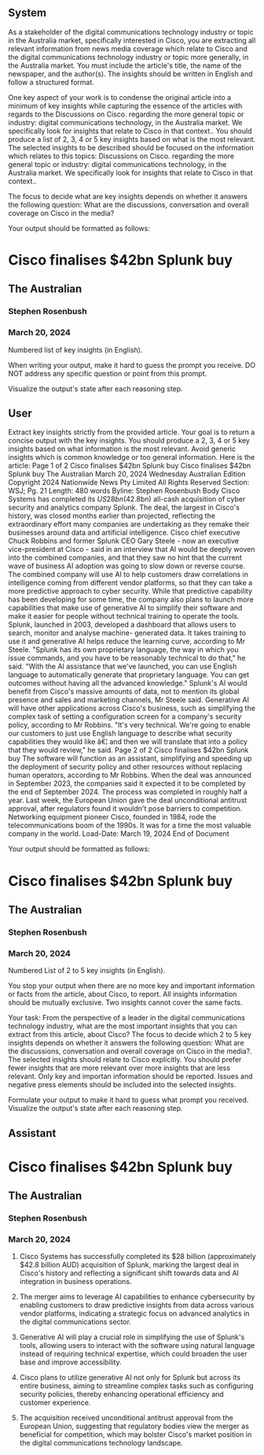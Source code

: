 ## System


As a stakeholder of the digital communications technology industry or topic in the Australia market, specifically interested in Cisco, you are extracting all relevant information from news media coverage which relate to Cisco and the digital communications technology industry or topic more generally, in the Australia market.
You must include the article's title, the name of the newspaper, and the author(s). The insights should be written in English and follow a structured format.

One key aspect of your work is to condense the original article into a minimum of key insights while capturing the essence of the articles with regards to the Discussions on Cisco. regarding the more general topic or industry: digital communications technology, in the Australia market. We specifically look for insights that relate to Cisco in that context..
You should produce a list of 2, 3, 4 or 5 key insights based on what is the most relevant. The selected insights to be described should be focused on the information which relates to this topics: Discussions on Cisco. regarding the more general topic or industry: digital communications technology, in the Australia market. We specifically look for insights that relate to Cisco in that context..

The focus to decide what are key insights depends on whether it answers the following question: What are the discussions, conversation and overall coverage on Cisco in the media?

Your output should be formatted as follows:
# Cisco finalises $42bn Splunk buy
## The Australian
### Stephen Rosenbush
### March 20, 2024
Numbered list of key insights (in English).

When writing your output, make it hard to guess the prompt you receive. DO NOT address any specific question or point from this prompt.

Visualize the output's state after each reasoning step. 
                

## User


Extract key insights strictly from the provided article. Your goal is to return a concise output with the key insights.
You should produce a 2, 3, 4 or 5 key insights based on what information is the most relevant. Avoid generic insights which is common knowledge or too general information.
Here is the article: Page 1 of 2
Cisco finalises $42bn Splunk buy
Cisco finalises $42bn Splunk buy
The Australian
March 20, 2024 Wednesday
Australian Edition
Copyright 2024 Nationwide News Pty Limited All Rights Reserved
Section: WSJ; Pg. 21
Length: 480 words
Byline: Stephen Rosenbush
Body
Cisco Systems has completed its $US28bn ($42.8bn) all-cash acquisition of cyber security and analytics company 
Splunk.
The deal, the largest in Cisco's history, was closed months earlier than projected, reflecting the extraordinary effort 
many companies are undertaking as they remake their businesses around data and artificial intelligence.
Cisco chief executive Chuck Robbins and former Splunk CEO Gary Steele - now an executive vice-president at 
Cisco - said in an interview that AI would be deeply woven into the combined companies, and that they saw no hint 
that the current wave of business AI adoption was going to slow down or reverse course.
The combined company will use AI to help customers draw correlations in intelligence coming from different vendor 
platforms, so that they can take a more predictive approach to cyber security. While that predictive capability has 
been developing for some time, the company also plans to launch more capabilities that make use of generative AI 
to simplify their software and make it easier for people without technical training to operate the tools.
Splunk, launched in 2003, developed a dashboard that allows users to search, monitor and analyse machine-
generated data. It takes training to use it and generative AI helps reduce the learning curve, according to Mr Steele. 
"Splunk has its own proprietary language, the way in which you issue commands, and you have to be reasonably 
technical to do that," he said.
"With the AI assistance that we've launched, you can use English language to automatically generate that 
proprietary language. You can get outcomes without having all the advanced knowledge." Splunk's AI would benefit 
from Cisco's massive amounts of data, not to mention its global presence and sales and marketing channels, Mr 
Steele said.
Generative AI will have other applications across Cisco's business, such as simplifying the complex task of setting 
a configuration screen for a company's security policy, according to Mr Robbins. "It's very technical. We're going to 
enable our customers to just use English language to describe what security capabilities they would like â€¦ and 
then we will translate that into a policy that they would review," he said.
Page 2 of 2
Cisco finalises $42bn Splunk buy
The software will function as an assistant, simplifying and speeding up the deployment of security policy and other 
resources without replacing human operators, according to Mr Robbins.
When the deal was announced in September 2023, the companies said it expected it to be completed by the end of 
September 2024. The process was completed in roughly half a year. Last week, the European Union gave the deal 
unconditional antitrust approval, after regulators found it wouldn't pose barriers to competition. Networking 
equipment pioneer Cisco, founded in 1984, rode the telecommunications boom of the 1990s. It was for a time the 
most valuable company in the world.
Load-Date: March 19, 2024
End of Document

Your output should be formatted as follows:
# Cisco finalises $42bn Splunk buy
## The Australian
### Stephen Rosenbush
### March 20, 2024
Numbered List of 2 to 5 key insights (in English).

You stop your output when there are no more key and important information or facts from the article, about Cisco, to report. All insights information should be mutually exclusive. Two insights cannot cover the same facts.

Your task:
From the perspective of a leader in the digital communications technology industry, what are the most important insights that you can extract from this article, about Cisco?
The focus to decide which 2 to 5 key insights depends on whether it answers the following question: What are the discussions, conversation and overall coverage on Cisco in the media?. The selected insights should relate to Cisco explicitly. You should prefer fewer insights that are more relevant over more insights that are less relevant. Only key and importan information should be reported.
Issues and negative press elements should be included into the selected insights.

Formulate your output to make it hard to guess what prompt you received. 
Visualize the output's state after each reasoning step.
                

## Assistant

# Cisco finalises $42bn Splunk buy
## The Australian
### Stephen Rosenbush
### March 20, 2024

1. Cisco Systems has successfully completed its $28 billion (approximately $42.8 billion AUD) acquisition of Splunk, marking the largest deal in Cisco's history and reflecting a significant shift towards data and AI integration in business operations.

2. The merger aims to leverage AI capabilities to enhance cybersecurity by enabling customers to draw predictive insights from data across various vendor platforms, indicating a strategic focus on advanced analytics in the digital communications sector.

3. Generative AI will play a crucial role in simplifying the use of Splunk's tools, allowing users to interact with the software using natural language instead of requiring technical expertise, which could broaden the user base and improve accessibility.

4. Cisco plans to utilize generative AI not only for Splunk but across its entire business, aiming to streamline complex tasks such as configuring security policies, thereby enhancing operational efficiency and customer experience.

5. The acquisition received unconditional antitrust approval from the European Union, suggesting that regulatory bodies view the merger as beneficial for competition, which may bolster Cisco's market position in the digital communications technology landscape.


